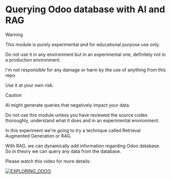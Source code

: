 # Querying Odoo database with AI and RAG
> [!WARNING]
> This module is purely experimental and for educational purpose use only.
>
> Do not use it in any environment but in an experimental one, definitely not in a production environment.
>
> I'm not responsible for any damage or harm by the use of anything from this repo.
>
> Use it at your own risk.

> [!CAUTION]
> AI might generate queries that negatively impact your data.
>
> Do not use this module unless you have reviewed the source codes thoroughly, understand what it does and in an experimental environment.

In this experiment we're going to try a technique called Retrieval Augmented Generation or RAG.

With RAG, we can dynamically add information regarding Odoo database. So in theory we can query any data from the database.

Please watch this video for more details:

[![EXPLORING_ODOO](https://img.youtube.com/vi/4ixLuLNDYrU/0.jpg)](https://www.youtube.com/watch?v=4ixLuLNDYrU)
